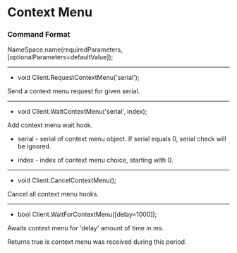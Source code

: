 # Context Menu

### Command Format

NameSpace.name(requiredParameters, [optionalParameters=defaultValue]);

***

- void Client.RequestContextMenu('serial');

Send a context menu request for given serial.

***

- void Client.WaitContextMenu('serial', index);

Add context menu wait hook.

- serial - serial of context menu object. If serial equals 0, serial check will be ignored.

- index - index of context menu choice, starting with 0.

***

- void Client.CancelContextMenu();

Cancel all context menu hooks.

***

- bool Client.WaitForContextMenu([delay=1000]);

Awaits context menu for 'delay' amount of time in ms.

Returns true is context menu was received during this period.
